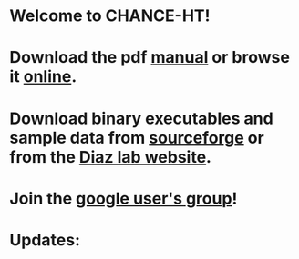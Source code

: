 Welcome to CHANCE-HT!
=================
Download the pdf [manual](https://github.com/diazlab/chance/raw/master/Manual.pdf) or browse it [online](https://github.com/diazlab/chance/wiki/).
=================
Download binary executables and sample data from [sourceforge](https://sourceforge.net/projects/chanceht/) or from the [Diaz lab website](http://diazlab.ucsf.edu/chance.html).
========
Join the [google user's group](https://groups.google.com/forum/#!forum/chance-users-group)!
=========
Updates:
=========
